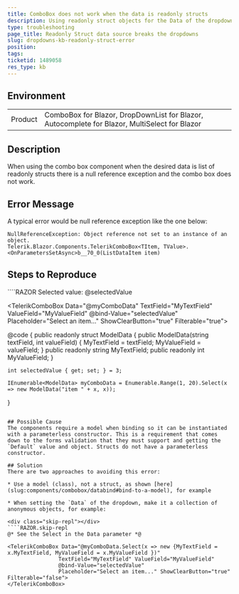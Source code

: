 ```yaml
---
title: ComboBox does not work when the data is readonly structs
description: Using readonly struct objects for the Data of the dropdowns causes errors
type: troubleshooting
page_title: Readonly Struct data source breaks the dropdowns
slug: dropdowns-kb-readonly-struct-error
position: 
tags: 
ticketid: 1489058
res_type: kb
---
```


## Environment
<table>
	<tbody>
		<tr>
			<td>Product</td>
			<td>ComboBox for Blazor, DropDownList for Blazor, Autocomplete for Blazor, MultiSelect for Blazor</td>
		</tr>
	</tbody>
</table>


## Description
When using the combo box component when the desired data is list of readonly structs there is a null reference exception and the combo box does not work.

## Error Message
A typical error would be null reference exception like the one below:

````C#.skip-repl
NullReferenceException: Object reference not set to an instance of an object.
Telerik.Blazor.Components.TelerikComboBox<TItem, TValue>.<OnParametersSetAsync>b__70_0(ListDataItem item)
````

## Steps to Reproduce

<div class="skip-repl"></div>
````RAZOR
Selected value: @selectedValue
<br />

<TelerikComboBox Data="@myComboData" TextField="MyTextField" ValueField="MyValueField" @bind-Value="selectedValue"
                 Placeholder="Select an item..." ShowClearButton="true" Filterable="true">
</TelerikComboBox>

@code {
    public readonly struct ModelData
    {
        public ModelData(string textField, int valueField)
        {
            MyTextField = textField;
            MyValueField = valueField;
        }
        public readonly string MyTextField;
        public readonly int MyValueField;
    }

    int selectedValue { get; set; } = 3;

    IEnumerable<ModelData> myComboData = Enumerable.Range(1, 20).Select(x => new ModelData("item " + x, x));
}
````

## Possible Cause
The components require a model when binding so it can be instantiated with a parameterless constructor. This is a requirement that comes down to the forms validation that they must support and getting the `Default` value and object. Structs do not have a parameterless constructor.

## Solution
There are two approaches to avoiding this error:

* Use a model (class), not a struct, as shown [here](slug:components/combobox/databind#bind-to-a-model), for example

* When setting the `Data` of the dropdown, make it a collection of anonymous objects, for example:

<div class="skip-repl"></div>
````RAZOR.skip-repl
@* See the Select in the Data parameter *@

<TelerikComboBox Data="@myComboData.Select(x => new {MyTextField = x.MyTextField, MyValueField = x.MyValueField })" 
                TextField="MyTextField" ValueField="MyValueField" 
                @bind-Value="selectedValue"
                Placeholder="Select an item..." ShowClearButton="true" Filterable="false">
</TelerikComboBox>
````

